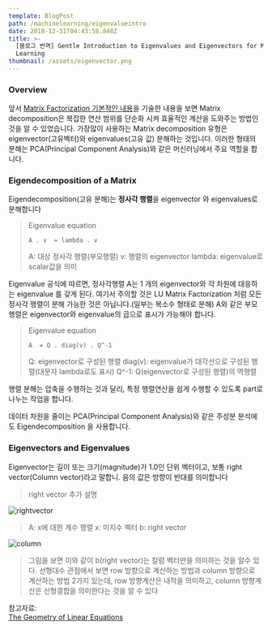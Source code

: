 ```yaml
---
template: BlogPost
path: /machinelearning/eigenvalueintro
date: 2018-12-31T04:43:58.848Z
title: >-
  [블로그 번역] Gentle Introduction to Eigenvalues and Eigenvectors for Machine
  Learning
thumbnail: /assets/eigenvector.png
---
```

### Overview

앞서 [Matrix Factorization 기본적인 내용](https://coolog.netlify.com/machinelearning/matrixfactorizationintro)을 기술한 내용을 보면 Matrix decomposition은 복잡한 연산 범위를 단순화 시켜 효율적인 계산을 도와주는 방법인 것을 알 수 있었습니다.  가장많이 사용하는 Matrix decomposition 유형은 eigenvector(고유벡터)와 eigenvalues(고유 값) 분해하는 것입니다. 이러한 형태의 분해는 PCA(Principal Component Analysis)와 같은 머신러닝에서 주요 역할을 합니다. 

### Eigendecomposition of a Matrix

Eigendecomposition(고유 분해)는 **정사각 행렬**을 eigenvector 와 eigenvalues로 분해합니다

> Eigenvalue equation 
>
> ```
> A . v  = lambda . v
> ```
>
> A: 대상 정사각 행렬(부모행렬) v: 행렬의 eigenvector
> lambda: eigenvalue로 scalar값을 의미

Eigenvalue 공식에 따르면, 정사각행렬 A는 1 개의 eigenvector와 각 차원에 대응하는 eigenvalue 를 갖게 된다. 여기서 주의할 것은 LU Matrix Factorization 처럼 모든 정사각 행렬이 분해 가능한 것은 아닙니다.(일부는 복소수 형태로 분해) A와 같은 부모행렬은 eigenvector와 eigenvalue의 곱으로 표시가 가능해야 합니다. 

> Eigenvalue equation 
>
> ```
> A  = Q . diag(v) . Q^-1
> ```
>
> Q: eigenvector로 구성된 행렬 diag(v): eigenvalue가 대각선으로 구성된 행렬(대문자 lambda로도 표시)
> Q^-1: Q(eigenvector로 구성된 행렬)의 역행렬

행렬 분해는 압축을 수행하는 것과 달리, 특정 행렬연산을 쉽게 수행할 수 있도록 part로 나누는 작업을 합니다. 

데이터 차원을 줄이는 PCA(Principal Component Analysis)와 같은 주성분 분석에도 Eigendecomposition 을 사용합니다. 

### Eigenvectors and Eigenvalues

Eigenvector는 길이 또는 크기(magnitude)가 1.0인 단위 벡터이고, 보통 right vector(Column vector)라고 말합니. 음의 값은 방향이 반대를 의미합니다

> right vector 추가 설명

![rightvector](/assets/rightvector.png "rightvector")

> A: x에 대한 계수 행렬
> x: 미지수 벡터
> b: right vector


![column](/assets/column.png "column")

> 그림을 보면 이와 같이 b(right vector)는 칼럼 벡터만을 의미하는 것을 알수 있다.
> 선형대수 관점에서 보면 row 방향으로 계산하는 방법과 column 방향으로 계산하는 방법 2가지 있는데, row 방향계산은 내적을 의미하고, column 방향계산은 선형결합을 의미한다는 것을 알 수 있다

참고자료: \
[The Geometry of Linear Equations](https://twlab.tistory.com/6?category=668741)
